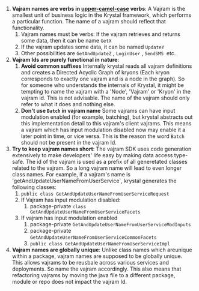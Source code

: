 1. **Vajram names are verbs in [upper-camel-case](https://en.wikipedia.org/wiki/Camel_case) verbs**: A Vajram is the smallest unit of business logic in the Krystal framework, which performs a particular function. The name of a vajram should reflect that functionality.
    1. Vajram names must be verbs: If the vajram retrieves and returns some data, then it can be name `GetX`
    2. If the vajram updates some data, it can be named `UpdateY`
    3. Other possibilities are `GetAndUpdateZ` , `LoginUser` , `SendSMS`  etc.
2. **Vajram Ids are purely functional in nature**:
    1. **Avoid common suffixes** Internally krystal reads all vajram definitions and creates a Directed Acyclic Graph of kryons (Each kryon corresponds to exactly one vajram and is a node in the graph). So for someone who understands the internals of Krystal, it might be tempting to name the vajram with a 'Node', 'Vajram' or 'Kryon' in the vajram id. This is not advisable. The name of the vajram should only refer to what it does and nothing else.
    2. **Don't use `Batch` in vajram name** Some vajrams can have input modulation enabled (for example, batching), but krystal abstracts out this implementation detail to this vajram's client vajrams. This means a vajram which has input modulation disabled now may enable it a later point in time, or vice versa. This is the reason the word `Batch` should not be present in the vajram Id.
3. **Try to keep vajram names short**: The vajram SDK uses code generation extensively to make developers' life easy by making data access type-safe. The id of the vajram is used as a prefix of all generetated classes related to the vajram. So a long vajram name will lead to even longer class names. For example, if a vajram's name is 'getAndUpdateUserNameFromUserService`, krystal generates the following classes:
    1. `public class GetAndUpdateUserNameFromUserServiceRequest`
    2. If Vajram has input modulation disabled:
        1. package-private `class GetAndUpdateUserNameFromUserServiceFacets`
    3. If vajram has input modulation enabled
        1. package-private `GetAndUpdateUserNameFromUserServiceModInputs`
        2. package-private `GetAndUpdateUserNameFromUserServiceCommonFacets`
        3. `public class GetAndUpdateUserNameFromUserServiceImpl`
4. **Vajram names are globally unique**: Unlike class names which areunique within a package, vajram names are supposed to be globally unique. This allows vajrams to be reusbale across various services and deployments. So name the vajram accordingly. This also means that refactoring vajrams by moving the java file to a different package, module or repo does not impact the vajram Id.